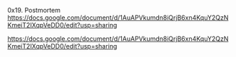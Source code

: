0x19. Postmortem
https://docs.google.com/document/d/1AuAPVkumdn8iQrjB6xn4KquY2QzNKmeiT2IXqpVeDD0/edit?usp=sharing


https://docs.google.com/document/d/1AuAPVkumdn8iQrjB6xn4KquY2QzNKmeiT2IXqpVeDD0/edit?usp=sharing
